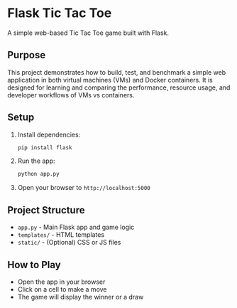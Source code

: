 
# Flask Tic Tac Toe

A simple web-based Tic Tac Toe game built with Flask.

## Purpose
This project demonstrates how to build, test, and benchmark a simple web application in both virtual machines (VMs) and Docker containers. It is designed for learning and comparing the performance, resource usage, and developer workflows of VMs vs containers.

## Setup
1. Install dependencies:
   ```sh
   pip install flask
   ```
2. Run the app:
   ```sh
   python app.py
   ```
3. Open your browser to `http://localhost:5000`

## Project Structure
- `app.py` - Main Flask app and game logic
- `templates/` - HTML templates
- `static/` - (Optional) CSS or JS files

## How to Play
- Open the app in your browser
- Click on a cell to make a move
- The game will display the winner or a draw
